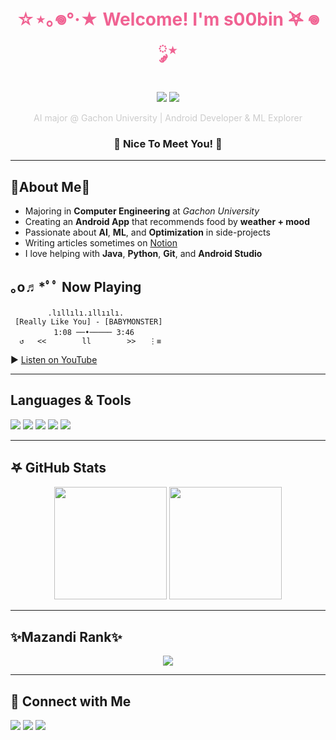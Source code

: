 <h1 align="center" style="color:#F06292">☆⋆｡𖦹°·★ Welcome! I'm <strong>s00bin</strong>  ࣪𖤐 𖦹 ༘⋆ </h1>

<p align="center">
  <img src="https://img.shields.io/badge/Android Dev-FF4081?style=for-the-badge&logo=android&logoColor=white"/>
  <img src="https://img.shields.io/badge/ML Enthusiast-212121?style=for-the-badge&logo=python&logoColor=FF80AB"/>
</p>

<p align="center" style="color:#cccccc">
  AI major @ Gachon University | Android Developer & ML Explorer
</p>

<h3 align="center">🌸 Nice To Meet You! 🌸</h3>

---

## 🎀About Me🎀
- Majoring in **Computer Engineering** at *Gachon University*
- Creating an **Android App** that recommends food by **weather + mood**
- Passionate about **AI**, **ML**, and **Optimization** in side-projects
- Writing articles sometimes on [Notion](https://www.notion.so)
- I love helping with **Java**, **Python**, **Git**, and **Android Studio**

## ｡o♬*ﾟﾟ Now Playing
```
    　　 .lıllılı.ıllıılı.
 [Really Like You] - [BABYMONSTER]
　        1:08 ──•───── 3:46
  ↺   <<        ll        >>   ⋮≡
```
▶ [Listen on YouTube](https://www.youtube.com/watch?v=XShaIZs7J7M)

---

## Languages & Tools

<p align="left">
  <img src="https://img.shields.io/badge/Java-212121?style=flat-square&logo=java&logoColor=F06292"/>
  <img src="https://img.shields.io/badge/Python-FF80AB?style=flat-square&logo=python&logoColor=white"/>
  <img src="https://img.shields.io/badge/Android-212121?style=flat-square&logo=android&logoColor=FF80AB"/>
  <img src="https://img.shields.io/badge/VSCode-FF80AB?style=flat-square&logo=visualstudiocode&logoColor=white"/>
  <img src="https://img.shields.io/badge/Git-212121?style=flat-square&logo=git&logoColor=F48FB1"/>
</p>

---

## 𖤐 GitHub Stats

<p align="center">
  <img src="https://github-readme-stats.vercel.app/api?username=s00bin&show_icons=true&theme=tokyonight&icon_color=FF80AB&title_color=FF80AB&text_color=ffffff&bg_color=0d1117" height="180px"/>
  <img src="https://github-readme-stats.vercel.app/api/top-langs/?username=s00bin&layout=compact&theme=tokyonight&title_color=FF80AB&text_color=ffffff&bg_color=0d1117" height="180px"/>
</p>

---

## ✨Mazandi Rank✨
<p align="center">
  <img src="http://mazandi.herokuapp.com/api?handle=s00bin&theme=pichulia" />
</p>

---

## 💌 Connect with Me

<p align="left">
  <a href="mailto:your_email@example.com"><img src="https://img.shields.io/badge/Gmail-212121?style=flat&logo=gmail&logoColor=FF80AB"/></a>
  <a href="https://www.linkedin.com/in/yourprofile"><img src="https://img.shields.io/badge/LinkedIn-FF4081?style=flat&logo=linkedin&logoColor=white"/></a>
  <a href="https://your-notion-link"><img src="https://img.shields.io/badge/Notion-212121?style=flat&logo=notion&logoColor=FF80AB"/></a>
</p>
